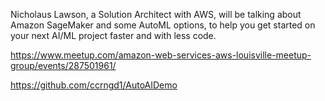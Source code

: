 Nicholaus Lawson, a Solution Architect with AWS, will be talking about Amazon SageMaker and some AutoML options, to help you get started on your next AI/ML project faster and with less code. 

https://www.meetup.com/amazon-web-services-aws-louisville-meetup-group/events/287501961/

https://github.com/ccrngd1/AutoAIDemo